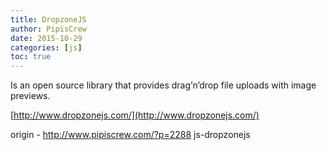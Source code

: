 ```yaml
---
title: DropzoneJS
author: PipisCrew
date: 2015-10-29
categories: [js]
toc: true
---
```


Is an open source library that provides drag’n’drop file uploads with image previews.

[http://www.dropzonejs.com/](http://www.dropzonejs.com/)

origin - http://www.pipiscrew.com/?p=2288 js-dropzonejs